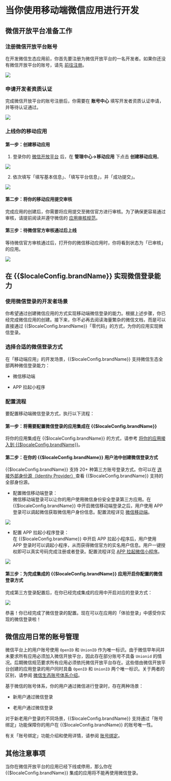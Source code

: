 # 当你使用移动端微信应用进行开发

<LastUpdated/>

## 微信开放平台准备工作

### 注册微信开放平台账号​

在开发微信生态应用前，你首先要注册为微信开放平台的一名开发者。如果你还没有微信开放平台的账号，请先 [前往注册](https://open.weixin.qq.com/wxaopen/regist/index)。

<img src="./images/wechat-dev-platform-register.png" style="display:block;margin: 0 auto;"/>

### 申请开发者资质认证

完成微信开放平台的账号注册后，你需要在 **账号中心** 填写开发者资质认证申请，并等待认证通过。

<img src="./images/apply-for-dev-certification.png" style="display:block;margin: 0 auto;"/>

### 上线你的移动应用
  
#### 第一步：创建移动应用

1. 登录你的 [微信开放平台](https://open.weixin.qq.com/) 后，在 **管理中心->移动应用** 下点击 **创建移动应用**。

<img src="./images/create-mobile-app.png" style="display:block;margin: 0 auto;"/>

2. 依次填写「填写基本信息」、「填写平台信息」，并「成功提交」。

<img src="./images/fill-mobile-app-info.png" style="display:block;margin: 0 auto;"/>

#### 第二步：将你的移动应用提交审核

完成应用的创建后，你需要将应用提交至微信官方进行审核。为了确保更容易通过审核，请提前阅读并遵守微信的 [应用审核规范](https://developers.weixin.qq.com/doc/oplatform/Website_App/operation.html)。

#### 第三步：待微信官方审核通过后上线

等待微信官方审核通过后，打开你的微信移动应用时，你将看到状态为「已审核」的应用。

<img src="./images/mobile-app-approved.png" style="display:block;margin: 0 auto;"/>

## 在 {{$localeConfig.brandName}} 实现微信登录能力

### 使用微信登录的开发者场景

你希望通过创建微信应用的方式实现移动端微信登录的能力。根据上述步骤，你已经完成微信应用的创建。接下来，你不必再去阅读海量繁杂的微信文档，而是可以直接通过 {{$localeConfig.brandName}}「零代码」的方式，为你的应用实现微信登录。

### 选择合适的微信登录方式

在「移动端应用」的开发场景，{{$localeConfig.brandName}} 支持微信生态全部两种微信登录能力：

* 微信移动端

* APP 拉起小程序

### 配置流程

要配置移动端微信登录方式，执行以下流程：

#### 第一步：将需要配置微信登录的应用集成在 {{$localeConfig.brandName}}

将你的应用集成在 {{$localeConfig.brandName}} 的方式，请参考 [将你的应用接入到 {{$localeConfig.brandName}}](/guides/app-new/create-app/README.md)。

#### 第二步：在你的 {{$localeConfig.brandName}} 用户池中创建微信登录方式

{{$localeConfig.brandName}} 支持 20+ 种第三方账号登录方式。你可以在 [连接外部身份源（Identity Provider）](/guides/connections/README.md)查看 {{$localeConfig.brandName}} 支持的全部身份源。

* 配置微信移动端登录：</br>微信移动端登录可以让你的用户使用微信身份安全登录第三方应用。在 {{$localeConfig.brandName}} 中开启微信移动端登录之后，用户使用 APP 登录可以调起微信获取微信用户身份信息。配置流程详见 [微信移动端](/guides/connections/social/wechat-mobile/README.md)。

<img src="./images/wechat-mobile-login-config.png" style="display:block;margin: 0 auto;"/>

* 配置 APP 拉起小程序登录：</br>在 {{$localeConfig.brandName}} 中开启 APP 拉起小程序后，用户使用 APP 登录时可以调起小程序，从而获得微信官方的实名用户信息。用户一键授权即可以真实号码完成注册或者登录。配置流程详见 [APP 拉起微信小程序](/guides/connections/social/wechat-miniprogram-applaunch/README.md)。

<img src="./images/wechat-miniprogram-login-config.png" style="display:block;margin: 0 auto;"/>

#### 第三步：为完成集成的 {{$localeConfig.brandName}} 应用开启你配置的微信登录方式

完成第三方登录配置后，在你已经完成集成的应用中开启对应的登录方式：

<img src="./images/enable-wechat-app-login.png" style="display:block;margin: 0 auto;"/>

恭喜！你已经完成了微信登录的配置。现在可以在应用的「体验登录」中感受你实现的微信登录啦！

## 微信应用日常的账号管理

微信平台上的用户账号使用 `OpenID` 和 `UnionID` 作为唯一标识。由于微信早年间并未要求所有应用必须加入微信开放平台，因此存在部分账号不具备 `Unionid` 的情况。后期微信规范要求所有应用必须依托微信开放平台存在。这些借由微信开放平台创建的应用登录的用户同时具备 `OpenID` 和 `UnionID` 两个唯一标识。关于两者的区别，请参阅 [微信生态账号体系介绍](/guides/wechat-ecosystem/#localeconfig-brandname-微信生态账号体系)。

基于微信的账号体系，你的用户通过微信进行登录时，存在两种场景：

* 新用户通过微信登录

* 老用户通过微信登录

对于新老用户登录的不同场景，{{$localeConfig.brandName}} 支持通过「账号绑定」功能保障你的用户在 {{$localeConfig.brandName}} 的账号唯一性。

有关「账号绑定」功能介绍和使用详情，请参阅 [账号绑定](/guides/connections/account-binding.md)。

## 其他注意事项

当你在微信开放平台的应用已经下线或停用，那么你在 {{$localeConfig.brandName}} 集成的应用将不能再使用微信登录。